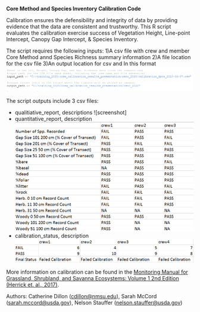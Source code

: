 **Core Method and Species Inventory Calibration Code**

Calibration ensures the defensibility and integrity of data by providing evidence that the data are consistent and trustworthy. This R script evaluates the calibration exercise success of Vegetation Height, Line-point Intercept, Canopy Gap Intercept, & Species Inventory. 

The script requires the following inputs:
1)A csv file with crew and member Core Method annd Species Richness summary information
2)A file location for the csv file
3)An output location for csv and 
 In this format ![image](https://github.com/cedillon/training_calibration_code/blob/master/input_screenshot.PNG)
 
The script outputs include 3 csv files:
- qualitiative_report, descriptions
![screenshot]
- quantitative_report, description
![image](https://github.com/cedillon/training_calibration_code/blob/master/qualitative_report_example.PNG)
- calibration_status, description
![image](https://github.com/cedillon/training_calibration_code/blob/master/calibration_status_example.PNG)


More information on calibration can be found in the [Monitoring Manual for Grassland, Shrubland, and Savanna Ecosystems: Volume 1 2nd Edition (Herrick et. al., 2017)](https://www.landscapetoolbox.org/manuals/monitoring-manual/). 

Authors: Catherine Dillon (cdillon@nmsu.edu), Sarah McCord (sarah.mccord@usda.gov), Nelson Stauffer (nelson.stauffer@usda.gov)

